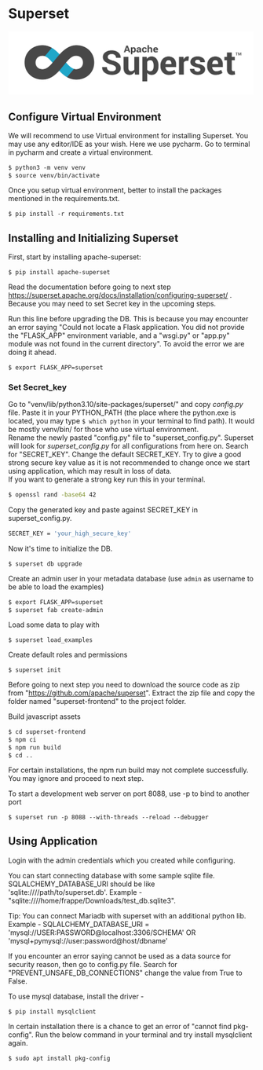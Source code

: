 # Superset

<img
  src="https://github.com/apache/superset/raw/master/superset-frontend/src/assets/branding/superset-logo-horiz-apache.png"
  alt="Superset"
  width="500"
/>

## Configure Virtual Environment
We will recommend to use Virtual environment for installing Superset.
You may use any editor/IDE as your wish. Here we use pycharm. Go to terminal in pycharm and create a virtual environment.

```shell
$ python3 -m venv venv
$ source venv/bin/activate
```
Once you setup virtual environment, better to install the packages mentioned in the requirements.txt.
```shell
$ pip install -r requirements.txt
```


## Installing and Initializing Superset

First, start by installing apache-superset:

```shell
$ pip install apache-superset
```

Read the documentation before going to next step https://superset.apache.org/docs/installation/configuring-superset/ .
Because you may need to set Secret key in the upcoming steps.

Run this line before upgrading the DB. This is because you may encounter an error saying "Could not locate a Flask application. You did not provide the "FLASK_APP" environment variable, and a "wsgi.py" or "app.py" module was not found in the current directory".
To avoid the error we are doing it ahead.

````shell
$ export FLASK_APP=superset
````

### Set Secret_key
Go to "venv/lib/python3.10/site-packages/superset/" and copy _config.py_ file.
Paste it in your PYTHON_PATH (the place where the python.exe is located, you may type ````$ which python```` in your terminal to find path). 
It would be mostly venv/bin/ for those who use virtual environment.<br>
Rename the newly pasted "config.py" file to "superset_config.py". Superset will look for _superset_config.py_ for all configurations from here on.
Search for "SECRET_KEY".
Change the default SECRET_KEY. Try to give a good strong secure key value as it is not recommended to change once we start using application, which may result in loss of data.<br>
If you want to generate a strong key run this in your terminal. 
```sh 
$ openssl rand -base64 42
```
Copy the generated key and paste against SECRET_KEY in superset_config.py.
```bash
SECRET_KEY = 'your_high_secure_key'
```

Now it's time to initialize the DB.
````shell
$ superset db upgrade
````

Create an admin user in your metadata database (use `admin` as username to be able to load the examples)
````shell
$ export FLASK_APP=superset
$ superset fab create-admin
````

Load some data to play with

````shell
$ superset load_examples
````
Create default roles and permissions
````shell
$ superset init
````

Before going to next step you need to download the source code as zip from "https://github.com/apache/superset".
Extract the zip file and copy the folder named "superset-frontend" to the project folder.

Build javascript assets
````shell
$ cd superset-frontend
$ npm ci
$ npm run build
$ cd ..
````

For certain installations, the npm run build may not complete successfully. You may ignore and proceed to next step.

To start a development web server on port 8088, use -p to bind to another port
````shell
$ superset run -p 8088 --with-threads --reload --debugger
````
## Using Application
Login with the admin credentials which you created while configuring.

You can start connecting database with some sample sqlite file.
SQLALCHEMY_DATABASE_URI should be like 'sqlite:////path/to/superset.db'. 
Example - "sqlite:////home/frappe/Downloads/test_db.sqlite3".

Tip: You can connect Mariadb with superset with an additional python lib.
Example - SQLALCHEMY_DATABASE_URI = 'mysql://USER:PASSWORD@localhost:3306/SCHEMA'
OR 'mysql+pymysql://user:password@host/dbname'

If you encounter an error saying cannot be used as a data source for security reason, then go to config.py file.
Search for "PREVENT_UNSAFE_DB_CONNECTIONS" change the value from True to False.

To use mysql database, install the driver -
````shell
$ pip install mysqlclient
````

In certain installation there is a chance to get an error of "cannot find pkg-config".
Run the below command in your terminal and try install mysqlclient again. 
````shell
$ sudo apt install pkg-config
````





